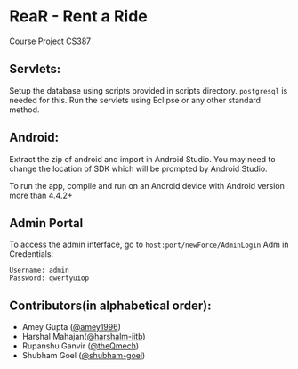 # ReaR - Rent a Ride
Course Project CS387

## Servlets:
Setup the database using scripts provided in scripts directory. `postgresql` is needed for this. Run the servlets using Eclipse or any other standard method.

## Android: 
Extract the zip of android and import in Android Studio.
You may need to change  the location of SDK which will be prompted by Android Studio.

To run the app, compile and run on an Android device with Android version more than 4.4.2+ 

## Admin Portal
To access the admin interface, go to `host:port/newForce/AdminLogin`
Adm
in Credentials:
```
Username: admin
Password: qwertyuiop
```

## Contributors(in alphabetical order):
* Amey Gupta ([@amey1996](https://github.com/amey1996))
* Harshal Mahajan([@harshalm-iitb](https://github.com/harshalm-iitb))
* Rupanshu Ganvir ([@theQmech](https://github.com/theQmech))
* Shubham Goel ([@shubham-goel](https://github.com/shubham-goel))